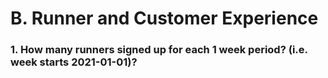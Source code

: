 # B. Runner and Customer Experience
### 1. How many runners signed up for each 1 week period? (i.e. week starts 2021-01-01)?